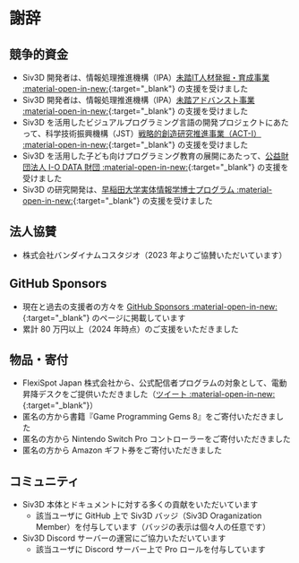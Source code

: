 # 謝辞

## 競争的資金
- Siv3D 開発者は、情報処理推進機構（IPA）[未踏IT人材発掘・育成事業 :material-open-in-new:](https://www.ipa.go.jp/jinzai/mitou/it/index.html){:target="_blank"} の支援を受けました
- Siv3D 開発者は、情報処理推進機構（IPA）[未踏アドバンスト事業 :material-open-in-new:](https://www.ipa.go.jp/jinzai/mitou/advanced/index.html){:target="_blank"} の支援を受けました
- Siv3D を活用したビジュアルプログラミング言語の開発プロジェクトにあたって、科学技術振興機構（JST）[戦略的創造研究推進事業（ACT-I） :material-open-in-new:](https://www.jst.go.jp/kisoken/act-i/index.html){:target="_blank"} の支援を受けました
- Siv3D を活用した子ども向けプログラミング教育の展開にあたって、[公益財団法人 I-O DATA 財団 :material-open-in-new:](https://iodatazaidan.wixsite.com/foundation){:target="_blank"} の支援を受けました
- Siv3D の研究開発は、[早稲田大学実体情報学博士プログラム :material-open-in-new:](https://www.leading-sn.waseda.ac.jp/){:target="_blank"} の支援を受けました

## 法人協賛
- 株式会社バンダイナムコスタジオ（2023 年よりご協賛いただいています）

## GitHub Sponsors
- 現在と過去の支援者の方々を [GitHub Sponsors :material-open-in-new:](https://github.com/sponsors/Reputeless){:target="_blank"} のページに掲載しています
- 累計 80 万円以上（2024 年時点）のご支援をいただきました

## 物品・寄付
- FlexiSpot Japan 株式会社から、公式配信者プログラムの対象として、電動昇降デスクをご提供いただきました（[ツイート :material-open-in-new:](https://x.com/Reputeless/status/1856283532336791803){:target="_blank"}）
- 匿名の方から書籍『Game Programming Gems 8』をご寄付いただきました
- 匿名の方から Nintendo Switch Pro コントローラーをご寄付いただきました
- 匿名の方から Amazon ギフト券をご寄付いただきました

## コミュニティ
- Siv3D 本体とドキュメントに対する多くの貢献をいただいています
    - 該当ユーザに GitHub 上で Siv3D バッジ（Siv3D Oraganization Member）を付与しています（バッジの表示は個々人の任意です）
- Siv3D Discord サーバーの運営にご協力いただいています
    - 該当ユーザに Discord サーバー上で Pro ロールを付与しています
